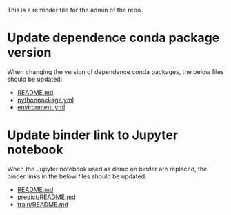 This is a reminder file for the admin of the repo.

# Update dependence conda package version

When changing the version of dependence conda packages, the below files should be updated:
- [README.md](./README.md)
- [pythonpackage.yml](./.github/workflows/pythonpackage.yml)
- [environment.yml](./binder/environment.yml)


# Update binder link to Jupyter notebook

When the Jupyter notebook used as demo on binder are replaced, the binder links in the
below files should be updated. 
- [README.md](./README.md)
- [predict/README.md](./bondnet/scripts/examples/predict/README.md)
- [train/README.md](./bondnet/scripts/examples/train/README.md)
